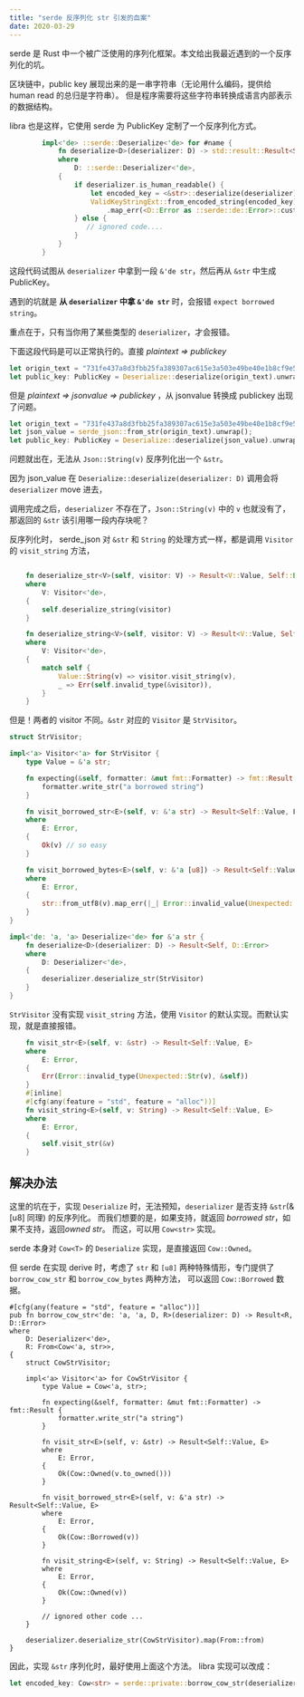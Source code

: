 ```yaml
---
title: "serde 反序列化 str 引发的血案"
date: 2020-03-29
---
```


serde 是 Rust 中一个被广泛使用的序列化框架。本文给出我最近遇到的一个反序列化的坑。

区块链中，public key 展现出来的是一串字符串（无论用什么编码，提供给 human read 的总归是字符串）。
但是程序需要将这些字符串转换成语言内部表示的数据结构。

libra 也是这样，它使用 serde 为 PublicKey 定制了一个反序列化方式。

```rust
        impl<'de> ::serde::Deserialize<'de> for #name {
            fn deserialize<D>(deserializer: D) -> std::result::Result<Self, D::Error>
            where
                D: ::serde::Deserializer<'de>,
            {
                if deserializer.is_human_readable() {
                    let encoded_key = <&str>::deserialize(deserializer)?;
                    ValidKeyStringExt::from_encoded_string(encoded_key)
                        .map_err(<D::Error as ::serde::de::Error>::custom)
                } else {
                   // ignored code....
                }
            }
        }
```

这段代码试图从 `deserializer` 中拿到一段 `&'de str`，然后再从 `&str` 中生成 PublicKey。

遇到的坑就是 **从 `deserializer` 中拿 `&'de str`** 时，会报错 `expect borrowed string`。

重点在于，只有当你用了某些类型的 `deserializer`，才会报错。

下面这段代码是可以正常执行的。直接 *plaintext => publickey*
```rust
let origin_text = "731fe437a8d3fbb25fa389307ac615e3a503e49be40e1b8cf9e5136fb44b9e5f";
let public_key: PublicKey = Deserialize::deserialize(origin_text).unwrap();
```

但是 *plaintext => jsonvalue => publickey* ，从 jsonvalue 转换成 publickey 出现了问题。

```rust
let origin_text = "731fe437a8d3fbb25fa389307ac615e3a503e49be40e1b8cf9e5136fb44b9e5f";
let json_value = serde_json::from_str(origin_text).unwrap();
let public_key: PublicKey = Deserialize::deserialize(json_value).unwrap();
```

问题就出在，无法从 `Json::String(v)` 反序列化出一个 `&str`。

因为 json_value 在 `Deserialize::deserialize(deserializer: D)` 调用会将 `deserializer` move 进去，

调用完成之后，`deserializer` 不存在了，`Json::String(v)` 中的 `v` 也就没有了，那返回的 `&str` 该引用哪一段内存块呢？

反序列化时， serde_json 对 `&str` 和 `String` 的处理方式一样，都是调用 `Visitor` 的 `visit_string` 方法，

``` rust

    fn deserialize_str<V>(self, visitor: V) -> Result<V::Value, Self::Error>
    where
        V: Visitor<'de>,
    {
        self.deserialize_string(visitor)
    }

    fn deserialize_string<V>(self, visitor: V) -> Result<V::Value, Self::Error>
    where
        V: Visitor<'de>,
    {
        match self {
            Value::String(v) => visitor.visit_string(v),
            _ => Err(self.invalid_type(&visitor)),
        }
    }


```

但是！两者的 visitor 不同。`&str` 对应的 `Visitor` 是 `StrVisitor`。

```rust
struct StrVisitor;

impl<'a> Visitor<'a> for StrVisitor {
    type Value = &'a str;

    fn expecting(&self, formatter: &mut fmt::Formatter) -> fmt::Result {
        formatter.write_str("a borrowed string")
    }

    fn visit_borrowed_str<E>(self, v: &'a str) -> Result<Self::Value, E>
    where
        E: Error,
    {
        Ok(v) // so easy
    }

    fn visit_borrowed_bytes<E>(self, v: &'a [u8]) -> Result<Self::Value, E>
    where
        E: Error,
    {
        str::from_utf8(v).map_err(|_| Error::invalid_value(Unexpected::Bytes(v), &self))
    }
}

impl<'de: 'a, 'a> Deserialize<'de> for &'a str {
    fn deserialize<D>(deserializer: D) -> Result<Self, D::Error>
    where
        D: Deserializer<'de>,
    {
        deserializer.deserialize_str(StrVisitor)
    }
}
```


`StrVisitor` 没有实现 `visit_string` 方法，使用 `Visitor` 的默认实现。而默认实现，就是直接报错。

``` rust
    fn visit_str<E>(self, v: &str) -> Result<Self::Value, E>
    where
        E: Error,
    {
        Err(Error::invalid_type(Unexpected::Str(v), &self))
    }
    #[inline]
    #[cfg(any(feature = "std", feature = "alloc"))]
    fn visit_string<E>(self, v: String) -> Result<Self::Value, E>
    where
        E: Error,
    {
        self.visit_str(&v)
    }
```

## 解决办法

这里的坑在于，实现 `Deserialize` 时，无法预知，`deserializer` 是否支持 `&str`(&[u8] 同理) 的反序列化。
而我们想要的是，如果支持，就返回 *borrowed str*，如果不支持，返回*owned str*。
而这，可以用 `Cow<str>` 实现。

serde 本身对 `Cow<T>` 的 `Deserialize` 实现，是直接返回 `Cow::Owned`。

但 serde 在实现 derive 时，考虑了 `str` 和 `[u8]` 两种特殊情形，专门提供了 `borrow_cow_str` 和 `borrow_cow_bytes` 两种方法，
可以返回 `Cow::Borrowed` 数据。

```
#[cfg(any(feature = "std", feature = "alloc"))]
pub fn borrow_cow_str<'de: 'a, 'a, D, R>(deserializer: D) -> Result<R, D::Error>
where
    D: Deserializer<'de>,
    R: From<Cow<'a, str>>,
{
    struct CowStrVisitor;

    impl<'a> Visitor<'a> for CowStrVisitor {
        type Value = Cow<'a, str>;

        fn expecting(&self, formatter: &mut fmt::Formatter) -> fmt::Result {
            formatter.write_str("a string")
        }

        fn visit_str<E>(self, v: &str) -> Result<Self::Value, E>
        where
            E: Error,
        {
            Ok(Cow::Owned(v.to_owned()))
        }

        fn visit_borrowed_str<E>(self, v: &'a str) -> Result<Self::Value, E>
        where
            E: Error,
        {
            Ok(Cow::Borrowed(v))
        }

        fn visit_string<E>(self, v: String) -> Result<Self::Value, E>
        where
            E: Error,
        {
            Ok(Cow::Owned(v))
        }

        // ignored other code ...
    }

    deserializer.deserialize_str(CowStrVisitor).map(From::from)
}

```

因此，实现 `&str`  序列化时，最好使用上面这个方法。
libra 实现可以改成：

```rust
let encoded_key: Cow<str> = serde::private::borrow_cow_str(deserializer)?;
```
